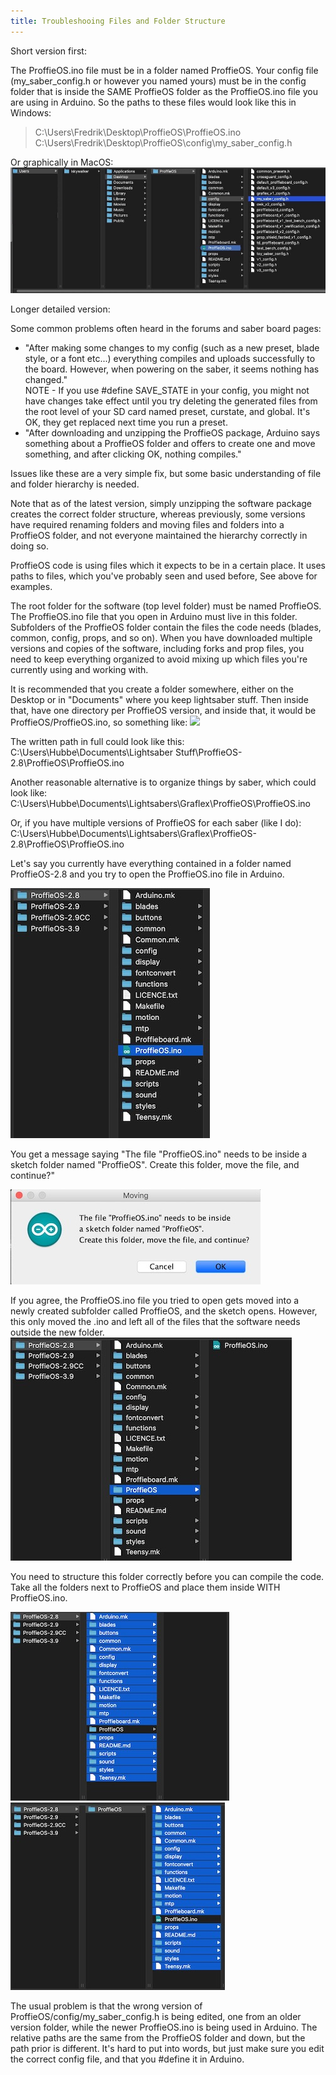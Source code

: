 ```yaml
---
title: Troubleshooing Files and Folder Structure
---
```

Short version first:

The ProffieOS.ino file must be in a folder named ProffieOS.
Your config file (my_saber_config.h or however you named yours) must be in the config folder that is inside the SAME ProffieOS folder as the ProffieOS.ino file you are using in Arduino.
So the paths to these files would look like this in Windows:
>C:\Users\Fredrik\Desktop\ProffieOS\ProffieOS.ino
>C:\Users\Fredrik\Desktop\ProffieOS\config\my_saber_config.h

Or graphically in MacOS:
![](images/ff1.jpg)


Longer detailed version:

 Some common problems often heard in the forums and saber board pages:

- "After making some changes to my config (such as a new preset, blade style, or a font etc...) everything compiles and uploads successfully to the board. However, when powering on the saber, it seems nothing has changed."<br/>NOTE - If you use #define SAVE_STATE in your config, you might not have changes take effect until you try deleting the generated files from the root level of your SD card named preset, curstate, and global. It's OK, they get replaced next time you run a preset. 
- "After downloading and unzipping the ProffieOS package, Arduino says something about a ProffieOS folder and offers to create one and move something, and after clicking OK, nothing compiles."

Issues like these are a very simple fix, but some basic understanding of file and folder hierarchy is needed.

Note that as of the latest version, simply unzipping the software package creates the correct folder structure, whereas previously, some versions have required renaming folders and moving files and folders into a ProffieOS folder, and not everyone maintained the hierarchy correctly in doing so.

ProffieOS code is using files which it expects to be in a certain place. It uses paths to files, which you've probably seen and used before, See above for examples.

The root folder for the software (top level folder) must be named ProffieOS. The ProffieOS.ino file that you open in Arduino must live in this folder. Subfolders of the ProffieOS folder contain the files the code needs (blades, common, config, props, and so on).
When you have downloaded multiple versions and copies of the software, including forks and prop files, you need to keep everything organized to avoid mixing up which files you're currently using and working with.

It is recommended that you create a folder somewhere, either on the Desktop or in "Documents" where you keep lightsaber stuff. Then inside that, have one directory per ProffieOS version, and inside that, it would be ProffieOS/ProffieOS.ino, so something like:
![](ff2.jpg)

The written path in full could look like this:
C:\Users\Hubbe\Documents\Lightsaber Stuff\ProffieOS-2.8\ProffieOS\ProffieOS.ino

Another reasonable alternative is to organize things by saber, which could look like:
C:\Users\Hubbe\Documents\Lightsabers\Graflex\ProffieOS\ProffieOS.ino

Or, if you have multiple versions of ProffieOS for each saber (like I do):                          
C:\Users\Hubbe\Documents\Lightsabers\Graflex\ProffieOS-2.8\ProffieOS\ProffieOS.ino

Let's say you currently have everything contained in a folder named ProffieOS-2.8
 and you try to open the ProffieOS.ino file in Arduino.

![](images/ff3.jpg)

You get a message saying "The file "ProffieOS.ino" needs to be inside a sketch folder named "ProffieOS". Create this folder, move the file, and continue?"

![](images/ff4.jpg)

If you agree, the ProffieOS.ino file you tried to open gets moved into a newly created subfolder called ProffieOS, and the sketch opens. However, this only moved the .ino and left all of the files that the software needs outside the new folder.
![](images/ff5.jpg)

You need to structure this folder correctly before you can compile the code. 
Take all the folders next to ProffieOS and place them inside WITH ProffieOS.ino.

![](images/ff6.jpg) ![](images/ff7.jpg)

The usual problem is that the wrong version of ProffieOS/config/my_saber_config.h is being edited, one from an older version folder, while the newer ProffieOS.ino is being used in Arduino. The relative paths are the same from the ProffieOS folder and down, but the path prior is different. It's hard to put into words, but just make sure you edit the correct config file, and that you #define it in Arduino.
